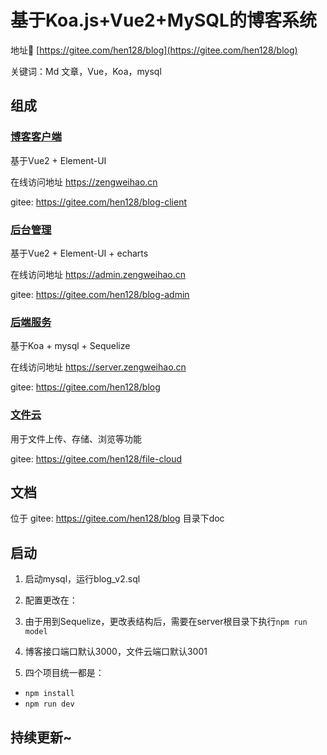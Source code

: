 # 基于Koa.js+Vue2+MySQL的博客系统

地址🧭 [https://gitee.com/hen128/blog](https://gitee.com/hen128/blog)

关键词：Md 文章，Vue，Koa，mysql

## 组成

### [博客客户端](https://gitee.com/hen128/blog-client)

基于Vue2 + Element-UI

在线访问地址 https://zengweihao.cn

gitee: https://gitee.com/hen128/blog-client

### [后台管理](https://gitee.com/hen128/blog-admin)

基于Vue2 + Element-UI + echarts

在线访问地址 https://admin.zengweihao.cn

gitee: https://gitee.com/hen128/blog-admin


### [后端服务](https://gitee.com/hen128/blog)

基于Koa + mysql + Sequelize

在线访问地址 https://server.zengweihao.cn

gitee: https://gitee.com/hen128/blog

### [文件云](https://gitee.com/hen128/file-cloud)

用于文件上传、存储、浏览等功能

gitee: https://gitee.com/hen128/file-cloud

## 文档

位于 gitee: https://gitee.com/hen128/blog 目录下doc

## 启动

1. 启动mysql，运行blog_v2.sql

2. 配置更改在：

   

3. 由于用到Sequelize，更改表结构后，需要在server根目录下执行`npm run model`

4. 博客接口端口默认3000，文件云端口默认3001

5. 四个项目统一都是：

- `npm install`
- `npm run dev`

## 持续更新~